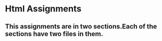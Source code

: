 # Html Assignments
## This assignments are in two sections.Each of the sections have two files in them.
